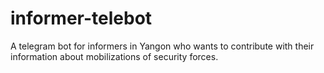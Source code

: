 # informer-telebot
A telegram bot for informers in Yangon who wants to contribute with their information about mobilizations of security forces.
